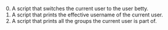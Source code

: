 0. A script that switches the current user to the user betty.
1. A script that prints the effective username of the current user.
2. A script that prints all the groups the current user is part of.
